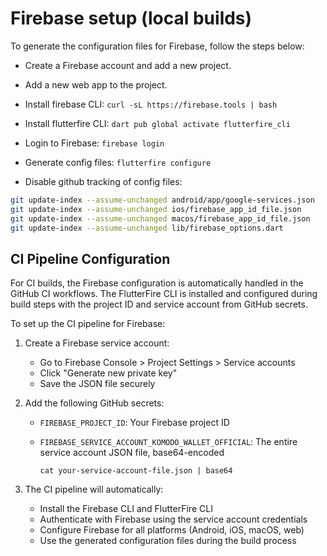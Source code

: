 # Firebase setup (local builds)

To generate the configuration files for Firebase, follow the steps below:

- Create a Firebase account and add a new project.
- Add a new web app to the project.

- Install firebase CLI: `curl -sL https://firebase.tools | bash`
- Install flutterfire CLI: `dart pub global activate flutterfire_cli`
- Login to Firebase: `firebase login`
- Generate config files: `flutterfire configure`
- Disable github tracking of config files:

```bash
git update-index --assume-unchanged android/app/google-services.json
git update-index --assume-unchanged ios/firebase_app_id_file.json
git update-index --assume-unchanged macos/firebase_app_id_file.json
git update-index --assume-unchanged lib/firebase_options.dart
```

## CI Pipeline Configuration

For CI builds, the Firebase configuration is automatically handled in the GitHub CI workflows. The FlutterFire CLI is installed and configured during build steps with the project ID and service account from GitHub secrets.

To set up the CI pipeline for Firebase:

1. Create a Firebase service account:
   - Go to Firebase Console > Project Settings > Service accounts
   - Click "Generate new private key"
   - Save the JSON file securely

2. Add the following GitHub secrets:
   - `FIREBASE_PROJECT_ID`: Your Firebase project ID
   - `FIREBASE_SERVICE_ACCOUNT_KOMODO_WALLET_OFFICIAL`: The entire service account JSON file, base64-encoded

     ```
     cat your-service-account-file.json | base64
     ```

3. The CI pipeline will automatically:
   - Install the Firebase CLI and FlutterFire CLI
   - Authenticate with Firebase using the service account credentials
   - Configure Firebase for all platforms (Android, iOS, macOS, web)
   - Use the generated configuration files during the build process
